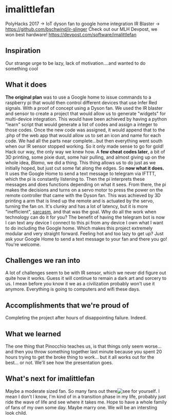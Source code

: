 # imalittlefan
PolyHacks 2017 -> IoT dyson fan to google home integration 
IR Blaster -> https://github.com/bschwind/ir-slinger
Check out our MLH Devpost, we won best hardware!
https://devpost.com/software/imalittlefan
## Inspiration
Our strange urge to be lazy, lack of motivation....and wanted to do something cool
## What it does
**The original plan** was to use a Google home to issue commands to a raspberry pi that would then control different devices that use Infer Red signals. With a proof of concept using a Dyson fan. We used the IR blaster and sensor to create a project that would allow us to generate "widgets" for multi-device integration. This would have been achieved by having a python "learn" script that would generate a list of codes and assign a integer to those codes. Once the new code was assigned, it would append that to the .php of the web app that would allow us to set an icon and name for each code. We had all the parts near complete...but then everything went south when our IR sensor stopped working. So it only made sense to go for gold! Hack our way, the only way we knew how. A **few cheat codes later**,  a bit of 3D printing, some pixie dust, some hair pulling, and almost giving up on the whole idea, _Blamo_, we did a thing. This thing allows us to do just as we initially hoped, but just cut some fat along the edges. So **now what it does.** It uses the Google Home to send a text message to telegram via IFTTT, which the pi is constantly listening to. Then the pi interprets these messages and does functions depending on what it sees. From there, the pi makes the decisions and turns on a servo motor to press the power on the remote controller that came with the Dyson fan. This was achieved by 3D printing a arm that is lined up the remote and is actuated by the servo, turning the fan on. It's clunky and has a lot of latency, but it is more "inefficient", [sarcasm](http://bfy.tw/ot), and that was the goal. Why do all the work when technology can do it for you? The benefit of having the telegram bot is now I can text any device I connect to this pi from any device I own what I want to do including the Google home. Which makes this project extremely modular and very straight forward. Feeling hot and too lazy to get up? Just ask your Google Home to send a text message to your fan and there you go! You're welcome.


## Challenges we ran into
A lot of challenges seem to be with IR sensor, which we never did figure out quite how it works. Guess it will continue to remain a dark art and sorcery to us. I mean before you know it we as a civilization probably won't use it anymore. Everything is going to computers and wifi these days. 
## Accomplishments that we're proud of
Completing the project after hours of disappointing failure. Indeed.
## What we learned
The one thing that Pinocchio teaches us, is that things only seem worse... and then you throw something together last minute because you spent 20 hours trying to get the broke thing to work... but it all works out for the best... or not. We'll see how the presentation goes.
## What's next for imalittlefan
Maybe a moderate sized fan.  So many fans out there![see for yourself](https://www.walmart.com/search/?query=fans). I mean I don't l know, I'm kind of in a transition phase in my life, probably just ride the wave of life and see where it takes me. Hope to have a whole family of fans of my own some day. Maybe marry one. We will be an intersting look child.
